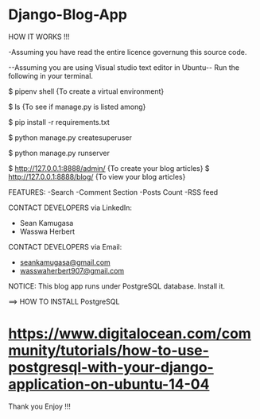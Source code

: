 # Django-Blog-App
HOW IT WORKS !!!

-Assuming you have read the entire licence governung this source code.

--Assuming you are using Visual studio text editor in Ubuntu--
Run the following in your terminal.

$ pipenv shell                        {To create a virtual environment}

$ ls                                  {To see if manage.py is listed among}

$ pip install -r requirements.txt   

$ python manage.py createsuperuser

$ python manage.py runserver

$ http://127.0.0.1:8888/admin/        {To create your blog articles}
$ http://127.0.0.1:8888/blog/         {To view your blog articles}

 FEATURES:
-Search
-Comment Section
-Posts Count
-RSS feed

 CONTACT DEVELOPERS via LinkedIn:
- Sean Kamugasa   
- Wasswa Herbert  

 CONTACT DEVELOPERS via Email:
- seankamugasa@gmail.com
- wasswaherbert907@gmail.com
 
NOTICE:
This blog app runs under PostgreSQL database. Install it.

==> HOW TO INSTALL PostgreSQL

# https://www.digitalocean.com/community/tutorials/how-to-use-postgresql-with-your-django-application-on-ubuntu-14-04

Thank you
Enjoy !!! 

